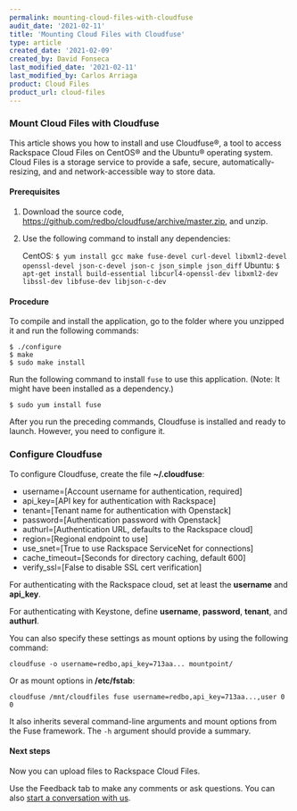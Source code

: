 ```yaml
---
permalink: mounting-cloud-files-with-cloudfuse
audit_date: '2021-02-11'
title: 'Mounting Cloud Files with Cloudfuse'
type: article
created_date: '2021-02-09'
created_by: David Fonseca
last_modified_date: '2021-02-11'
last_modified_by: Carlos Arriaga
product: Cloud Files
product_url: cloud-files
---
```


### Mount Cloud Files with Cloudfuse

This article shows you how to install and use Cloudfuse&reg;, a tool to access Rackspace Cloud Files on CentOS&reg; and the
Ubuntu&reg; operating system. Cloud Files is a storage service to provide a safe, secure, automatically-resizing, and
and network-accessible way to store data.

#### Prerequisites

1. Download the source code, https://github.com/redbo/cloudfuse/archive/master.zip, and unzip.
2. Use the following command to install any dependencies: 

    CentOS: `$ yum install gcc make fuse-devel curl-devel libxml2-devel openssl-devel json-c-devel json-c json_simple json_diff`
    Ubuntu: `$ apt-get install build-essential libcurl4-openssl-dev libxml2-dev libssl-dev libfuse-dev libjson-c-dev`

#### Procedure

To compile and install the application, go to the folder where you unzipped it and run the following commands:

    $ ./configure
    $ make
    $ sudo make install
    
Run the following command to install `fuse` to use this application. (Note: It might have been installed as a dependency.)

    $ sudo yum install fuse

After you run the preceding commands, Cloudfuse is installed and ready to launch. However, you need to configure it.

### Configure Cloudfuse

To configure Cloudfuse, create the file **~/.cloudfuse**:

- username=[Account username for authentication, required]
- api_key=[API key for authentication with Rackspace]
- tenant=[Tenant name for authentication with Openstack]
- password=[Authentication password with Openstack]
- authurl=[Authentication URL, defaults to the Rackspace cloud]
- region=[Regional endpoint to use]
- use_snet=[True to use Rackspace ServiceNet for connections]
- cache_timeout=[Seconds for directory caching, default 600]
- verify_ssl=[False to disable SSL cert verification]

For authenticating with the Rackspace cloud, set at least the **username** and **api_key**.

For authenticating with Keystone, define **username**, **password**, **tenant**, and **authurl**.

You can also specify these settings as mount options by using the following command:

    cloudfuse -o username=redbo,api_key=713aa... mountpoint/

Or as mount options in **/etc/fstab**:

    cloudfuse /mnt/cloudfiles fuse username=redbo,api_key=713aa...,user 0 0

It also inherits several command-line arguments and mount options from the Fuse framework. The `-h` argument should provide a summary.

#### Next steps

Now you can upload files to Rackspace Cloud Files.

Use the Feedback tab to make any comments or ask questions. You can also [start a conversation with us](https://www.rackspace.com/contact). 
